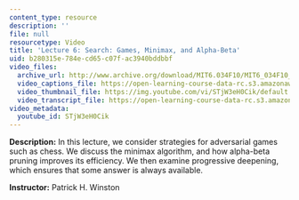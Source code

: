 ```yaml
---
content_type: resource
description: ''
file: null
resourcetype: Video
title: 'Lecture 6: Search: Games, Minimax, and Alpha-Beta'
uid: b280315e-784e-cd65-c07f-ac3940bddbbf
video_files:
  archive_url: http://www.archive.org/download/MIT6.034F10/MIT6_034F10_lec06_300k.mp4
  video_captions_file: https://open-learning-course-data-rc.s3.amazonaws.com/6-034-artificial-intelligence-fall-2010/1b5991c5626d56c7ad58473068a82b20_STjW3eH0Cik.vtt
  video_thumbnail_file: https://img.youtube.com/vi/STjW3eH0Cik/default.jpg
  video_transcript_file: https://open-learning-course-data-rc.s3.amazonaws.com/6-034-artificial-intelligence-fall-2010/7524b662aa86938e45c10c74d3a1ad41_STjW3eH0Cik.pdf
video_metadata:
  youtube_id: STjW3eH0Cik
---
```


**Description:** In this lecture, we consider strategies for adversarial games such as chess. We discuss the minimax algorithm, and how alpha-beta pruning improves its efficiency. We then examine progressive deepening, which ensures that some answer is always available.

**Instructor:** Patrick H. Winston
